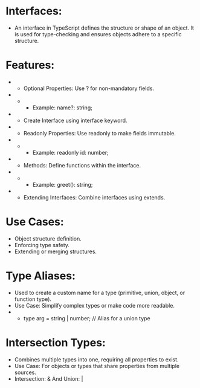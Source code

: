 # Interfaces:

-   An interface in TypeScript defines the structure or shape of an object. It is used for type-checking and ensures objects adhere to a specific structure.

# Features:

-   -   Optional Properties: Use ? for non-mandatory fields.
-   -   -   Example: name?: string;
-   -   Create Interface using interface keyword.
-   -   Readonly Properties: Use readonly to make fields immutable.
-   -   -   Example: readonly id: number;
-   -   Methods: Define functions within the interface.
-   -   -   Example: greet(): string;
-   -   Extending Interfaces: Combine interfaces using extends.

# Use Cases:

-   Object structure definition.
-   Enforcing type safety.
-   Extending or merging structures.

# Type Aliases:

-   Used to create a custom name for a type (primitive, union, object, or function type).
-   Use Case: Simplify complex types or make code more readable.
-   -   type arg = string | number; // Alias for a union type

# Intersection Types:

-   Combines multiple types into one, requiring all properties to exist.
-   Use Case: For objects or types that share properties from multiple sources.
-   Intersection: & And Union: |
